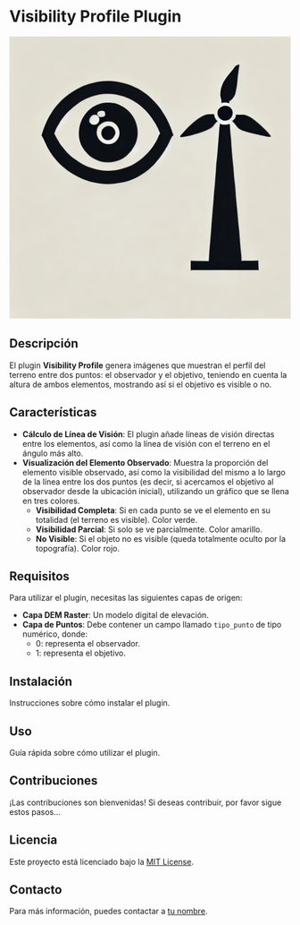 # Visibility Profile Plugin

![Plugin Logo](https://github.com/avaldeon/VisibilityProfile/blob/main/logo.png) 

## Descripción

El plugin **Visibility Profile** genera imágenes que muestran el perfil del terreno entre dos puntos: el observador y el objetivo, teniendo en cuenta la altura de ambos elementos, mostrando así si el objetivo es visible o no.

## Características

- **Cálculo de Línea de Visión**: El plugin añade líneas de visión directas entre los elementos, así como la línea de visión con el terreno en el ángulo más alto.
- **Visualización del Elemento Observado**: Muestra la proporción del elemento visible observado, así como la visibilidad del mismo a lo largo de la línea entre los dos puntos (es decir, si acercamos el objetivo al observador desde la ubicación inicial), utilizando un gráfico que se llena en tres colores.
  - **Visibilidad Completa**: Si en cada punto se ve el elemento en su totalidad (el terreno es visible). Color verde.
  - **Visibilidad Parcial**: Si solo se ve parcialmente. Color amarillo.
  - **No Visible**: Si el objeto no es visible (queda totalmente oculto por la topografía). Color rojo.

## Requisitos

Para utilizar el plugin, necesitas las siguientes capas de origen:

- **Capa DEM Raster**: Un modelo digital de elevación.
- **Capa de Puntos**: Debe contener un campo llamado `tipo_punto` de tipo numérico, donde:
  - 0: representa el observador.
  - 1: representa el objetivo.

## Instalación

Instrucciones sobre cómo instalar el plugin.

## Uso

Guía rápida sobre cómo utilizar el plugin.

## Contribuciones

¡Las contribuciones son bienvenidas! Si deseas contribuir, por favor sigue estos pasos...

## Licencia

Este proyecto está licenciado bajo la [MIT License](LICENSE).

## Contacto

Para más información, puedes contactar a [tu nombre](mailto:tu-email@example.com).
